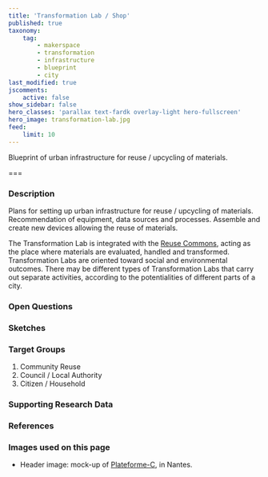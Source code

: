 ```yaml
---
title: 'Transformation Lab / Shop'
published: true
taxonomy:
    tag:
        - makerspace
        - transformation
        - infrastructure
        - blueprint
        - city
last_modified: true
jscomments:
    active: false
show_sidebar: false
hero_classes: 'parallax text-fardk overlay-light hero-fullscreen'
hero_image: transformation-lab.jpg
feed:
    limit: 10
---
```


Blueprint of urban infrastructure for reuse / upcycling of materials.

===

### Description

Plans for setting up urban infrastructure for reuse / upcycling of materials. Recommendation of equipment, data sources and processes. Assemble and create new devices allowing the reuse of materials.

The Transformation Lab is integrated with the [Reuse Commons](../reuse-commons), acting as the place where materials are evaluated, handled and transformed. Transformation Labs are oriented toward social and environmental outcomes. There may be different types of Transformation Labs that carry out separate activities, according to the potentialities of different parts of a city.

### Open Questions

### Sketches

### Target Groups

1. Community Reuse
1. Council / Local Authority
1. Citizen / Household

### Supporting Research Data

### References

### Images used on this page

* Header image: mock-up of [Plateforme-C](https://www.plateforme-c.org/), in Nantes.

